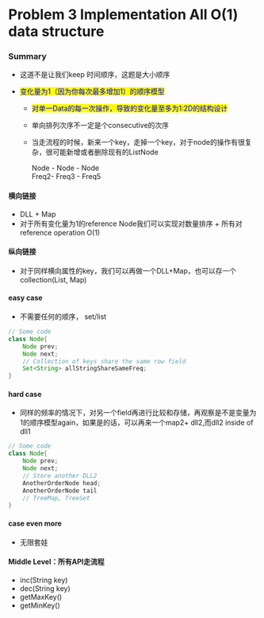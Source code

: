 # Problem 3 Implementation All O(1) data structure



### Summary&#x20;

* 这道不是让我们keep 时间顺序，这题是大小顺序
*   <mark style="color:blue;">变化量为1（因为你每次最多增加1）的顺序模型</mark>

    * <mark style="color:blue;">对单一Data的每一次操作，导致的变化量至多为1:2D的结构设计</mark>
    * 单向排列次序不一定是个consecutive的次序
    *   当走流程的时候，新来一个key，走掉一个key，对于node的操作有很复杂，很可能新增或者删除现有的ListNode

        Node - Node - Node\
        Freq2- Freq3 - Freq5



#### 横向链接

* DLL + Map
* 对于所有变化量为1的reference Node我们可以实现对数量排序 + 所有对reference operation O(1)

#### 纵向链接

* 对于同样横向属性的key，我们可以再做一个DLL+Map，也可以存一个collection(List, Map)

#### easy case

* 不需要任何的顺序， set/list

```java
// Some code
class Node{
    Node prev;
    Node next;
    // Collection of keys share the same row field
    Set<String> allStringShareSameFreq;
}
```

#### hard case

* 同样的频率的情况下，对另一个field再进行比较和存储，再观察是不是变量为1的顺序模型again，如果是的话，可以再来一个map2+ dll2,而dll2 inside of dll1

```java
// Some code
class Node{
    Node prev;
    Node next;
    // Store another DLL2
    AnotherOrderNode head;
    AnotherOrderNode tail
    // TreeMap, TreeSet
}
```

#### case even more

* 无限套娃



#### Middle Level：所有API走流程

* inc(String key)
* dec(String key)
* getMaxKey()
* getMinKey()

